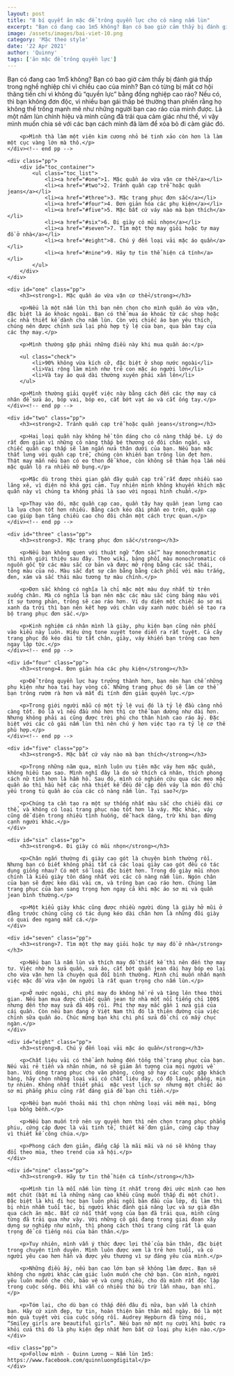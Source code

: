 ```yaml
---
layout: post
title: "8 bí quyết ăn mặc để trông quyền lực cho cô nàng nấm lùn"
excerpt: "Bạn có đang cao 1m5 không? Bạn có bao giờ cảm thấy bị đánh giá thấp trong nghề nghiệp chỉ vì chiều cao của mình? Bạn có từng bị mất cơ hội thăng tiến chỉ vì không đủ “quyền lực” bằng đồng nghiệp cao ráo?"
image: /assets/images/bai-viet-10.png
category: 'Mặc theo style'
date: '22 Apr 2021'
author: 'Quinny'
tags: ['ăn mặc để trông quyền lực']
---
```


<div class="blog-content">
    <div class="pp">
        <p>Bạn có đang cao 1m5 không? Bạn có bao giờ cảm thấy bị đánh giá thấp trong nghề nghiệp chỉ vì chiều cao của mình? Bạn có từng bị mất cơ hội thăng tiến chỉ vì không đủ “quyền lực” bằng đồng nghiệp cao ráo? Nếu có, thì bạn không đơn độc, vì nhiều bạn gái thấp bé thường than phiền rằng họ không thể trông mạnh mẽ như những người bạn cao ráo của mình được. Là một nấm lùn chính hiệu và mình cũng đã trải qua cảm giác như thế, vì vậy mình muốn chia sẻ với các bạn cách mình đã làm để xóa bỏ đi cảm giác đó.</p>

        <p>Mình thà làm một viên kim cương nhỏ bé tinh xảo còn hơn là làm một cục vàng lớn mà thô.</p>
    </div><!-- end pp -->

    <div class="pp">
        <div id="toc_container">
            <ul class="toc_list">
                <li><a href="#one">1. Mặc quần áo vừa vặn cơ thể</a></li>
                <li><a href="#two">2. Tránh quần cạp trễ hoặc quần jeans</a></li>
                <li><a href="#three">3. Mặc trang phục đơn sắc</a></li>
                <li><a href="#four">4. Đơn giản hóa các phụ kiện</a></li>
                <li><a href="#five">5. Mặc bất cứ váy nào mà bạn thích</a></li>
                <li><a href="#six">6. Đi giày có mũi nhọn</a></li>
                <li><a href="#seven">7. Tìm một thợ may giỏi hoặc tự may đồ ở nhà</a></li>
                <li><a href="#eight">8. Chú ý đến loại vải mặc áo quần</a></li>
                <li><a href="#nine">9. Hãy tự tin thể hiện cá tính</a></li>
            </ul>
        </div>
    </div>

    <div id="one" class="pp">
        <h3><strong>1. Mặc quần áo vừa vặn cơ thể</strong></h3>

        <p>Nếu là một nấm lùn thì bạn nên chọn cho mình quần áo vừa vặn, đặc biệt là áo khoác ngoài. Bạn có thể mua áo khoác từ các shop hoặc các nhà thiết kế dành cho nấm lùn. Còn với chiếc áo bạn yêu thích, chúng nên được chỉnh sửa lại phù hợp tỷ lệ của bạn, qua bàn tay của các thợ may.</p>

        <p>Mình thường gặp phải những điều này khi mua quần áo:</p>

        <ul class="check">
            <li>90% không vừa kích cỡ, đặc biệt ở shop nước ngoài</li>
            <li>Vai rộng làm mình như trẻ con mặc áo người lớn</li>
            <li>Và tay áo quá dài thường xuyên phải xắn lên</li>
        </ul>

        <p>Mình thường giải quyết việc này bằng cách đến các thợ may cá nhân để sửa áo, bóp vai, bóp eo, cắt bớt vạt áo và cắt ống tay.</p>
    </div><!-- end pp -->

    <div id="two" class="pp">
        <h3><strong>2. Tránh quần cạp trễ hoặc quần jeans</strong></h3>

        <p>Hai loại quần này không hề tôn dáng cho cô nàng thấp bé. Lý do rất đơn giản vì những cô nàng thấp bé thương có đôi chân ngắn, và chiếc quần cạp thấp sẽ làm ngắn nửa thân dưới của bạn. Nếu bạn mặc thắt lưng với quần cạp trễ, chúng còn khiến bạn trông lùn đẹt hơn. Thật may mắn nếu bạn có eo thon để khoe, còn không sẽ thảm họa lắm nếu mặc quần lộ ra nhiều mỡ bụng.</p>

        <p>Mặc dù trong thời gian gần đây quần cạp trễ rất được nhiều sao lăng xê, vì diện nó khá gợi cảm. Tuy nhiên mình không khuyến khích mặc quần này vì chúng ta không phải là sao với ngoại hình chuẩn.</p>

        <p>Thay vào đó, mặc quần cạp cao, quần tây hay quần jean lưng cao là lựa chọn tốt hơn nhiều. Bằng cách kéo dài phần eo trên, quần cạp cao giúp bạn tăng chiều cao cho đôi chân một cách trực quan.</p>
    </div><!-- end pp -->

    <div id="three" class="pp">
        <h3><strong>3. Mặc trang phục đơn sắc</strong></h3>

        <p>Nếu bạn không quen với thuật ngữ “đơn sắc” hay monochromatic thì mình giới thiệu sau đây. Theo wiki, bảng phối màu monochromatic có nguồn gốc từ các màu sắc cơ bản và được mở rộng bằng các sắc thái, tông màu của nó. Màu sắc đạt sự cân bằng bằng cách phối với màu trắng, đen, xám và sắc thái màu tương tự màu chính.</p>

        <p>Đơn sắc không có nghĩa là chỉ mặc một màu duy nhất từ trên xuống chân. Mà có nghĩa là bạn nên mặc các màu sắc cùng bảng màu với ít sự tương phản, trông sẽ cao ráo hơn. Ví dụ diện một chiếc áo sơ mi xanh da trời thì bạn nên kết hợp với chân váy xanh nước biển sẽ tạo ra bộ trang phục đơn sắc.</p>

        <p>Kinh nghiệm cá nhân mình là giày, phụ kiện bạn cũng nên phối vào kiểu này luôn. Hiệu ứng tone xuyệt tone diễn ra rất tuyệt. Cả cây trang phục đó kéo dài từ tất chân, giày, váy khiến bạn trông cao hơn ngay lập tức.</p>
    </div><!-- end pp -->

    <div id="four" class="pp">
        <h3><strong>4. Đơn giản hóa các phụ kiện</strong></h3>

        <p>Để trông quyền lực hay trưởng thành hơn, bạn nên hạn chế những phụ kiện như hoa tai hay vòng cổ. Những trang phục đó sẽ làm cơ thể bạn trông rườm rà hơn và mất đi tính đơn giản quyền lực.</p>

        <p>Trong giới người mẫu có một tỷ lệ vui đó là tỷ lệ đầu càng nhỏ càng tốt. Đó là vì nếu đầu nhỏ hơn thì cơ thể bạn dường như dài hơn. Nhưng không phải ai cũng được trời phú cho thân hình cao ráo ấy. Đặc biệt với các cô gái nấm lùn thì nên chú ý hơn việc tạo ra tỷ lệ cơ thể phù hợp.</p>
    </div><!-- end pp -->

    <div id="five" class="pp">
        <h3><strong>5. Mặc bất cứ váy nào mà bạn thích</strong></h3>

        <p>Trong những năm qua, mình luôn ưu tiên mặc váy hơn mặc quần, không hiểu tạo sao. Mình nghĩ đây là do sở thích cá nhân, thích phong cách nữ tính hơn là hầm hố. Sau đó, mình có nghiên cứu qua các mẹo mặc quần áo thì hầu hết các nhà thiết kế đều đề cập đến váy là món đồ chủ yếu trong tủ quần áo của các cô nàng nấm lùn. Tại sao?</p>

        <p>Chúng ta cần tạo ra một sự thống nhất màu sắc cho chiều dài cơ thể, và không có loại trang phục nào tốt hơn là váy. Mặc khác, váy cũng dễ diện trong nhiều tình huống, dễ hack dáng, trừ khi bạn đứng cạnh người khác.</p>
    </div>

    <div id="six" class="pp">
        <h3><strong>6. Đi giày có mũi nhọn</strong></h3>

        <p>Chân ngắn thường đi giày cao gót là chuyện bình thường rồi. Nhưng bạn có biết không phải tất cả các loại giày cao gót đều có tác dụng giống nhau? Có một số loại đặc biệt hơn. Trong đó giày mũi nhọn chính là kiểu giày tôn dáng nhất với các cô nàng nấm lùn. Ngón chân của bạn sẽ được kéo dài vài cm, và trông bạn cao ráo hơn. Chúng làm trang phục của bạn sang trọng hơn ngay cả khi mặc áo sơ mi và quần jean bình thường.</p>

        <p>Một kiểu giày khác cũng được nhiều người dùng là giày hở mũi ở đằng trước chúng cũng có tác dụng kéo dài chân hơn là những đôi giày có quai đeo ngang mắt cá.</p>
    </div>

    <div id="seven" class="pp">
        <h3><strong>7. Tìm một thợ may giỏi hoặc tự may đồ ở nhà</strong></h3>

        <p>Nếu bạn là nấm lùn và thích may đồ thiết kế thì nên đến thợ may tư. Việc nhờ họ sửa quần, sửa áo, cắt bớt quần jean dài hay bóp eo lại cho vừa vặn hơn là chuyện quá đỗi bình thường. Mình chỉ muốn nhấn mạnh việc mặc đồ vừa vặn ôm người là rất quan trọng cho nấm lùn.</p>

        <p>Ở nước ngoài, chi phí may đo không hề rẻ và tăng lên theo thời gian. Nếu bạn mua được chiếc quần jean từ nhà mốt nổi tiếng chỉ 100$ nhưng đến thợ may sửa đã 40$ rồi. Phí thợ may mắc gần 1 nửa giá của cái quần. Còn nếu bạn đang ở Việt Nam thì đó là thiên đường của việc chỉnh sữa quần áo. Chúc mừng bạn khi chi phí sửa đồ chỉ có mấy chục ngàn.</p>
    </div>

    <div id="eight" class="pp">
        <h3><strong>8. Chú ý đến loại vải mặc áo quần</strong></h3>

        <p>Chất liệu vải có thể ảnh hưởng đến tổng thể trang phục của bạn. Nếu vải rẻ tiền và nhăn nhúm, nó sẽ giảm ấn tượng của mọi người về bạn. Với dòng trang phục cho văn phòng, công sở hay các cuộc gặp khách hàng, hãy chọn những loại vải có chất liệu dày, có độ láng, phẳng, mịn tự nhiên. Không nhất thiết phải  mặc vest lịch sự  nhưng một chiếc áo sơ mi phẳng phiu cũng rất đáng giá để bạn chi tiền.</p>

        <p>Nếu bạn muốn thoải mái thì chọn những loại vải mềm mại, bông lụa bồng bềnh.</p>

        <p>Nếu bạn muốn trở nên uy quyền hơn thì nên chọn trang phục phẳng phiu, cứng cáp được là vải tinh tế, thiết kế đơn giản, cứng cáp thay vì thiết kế công chúa.</p>

        <p>Phong cách đơn giản, đẳng cấp là mãi mãi và nó sẽ không thay đổi theo mùa, theo trend của xã hội.</p>
    </div>

    <div id="nine" class="pp">
        <h3><strong>9. Hãy tự tin thể hiện cá tính</strong></h3>

        <p>Mình tin là mỗi nấm lùn từng ít nhất trong đời ước mình cao hơn một chút (bật mí là những nàng cao khều cũng muốn thấp đi một chút). Đặc biệt là khi đi học bạn luôn phải ngồi bàn đầu của lớp, đi làm thì bị nhìn nhầm tuổi tác, bị người khác đánh giá năng lực và sự già dặn qua cách ăn mặc. Bất cứ nỗi thất vọng của bạn đã trải qua, mình cũng từng đã trải qua như vậy. Với những cô gái đang trong giai đoạn xây dựng sự nghiệp như mình, thì phong cách thời trang cũng rất là quan trọng để có tiếng nói của bản thân.</p>

        <p>Tuy nhiên, mình vẫn ý thức được lợi thế của bản thân, đặc biệt trong chuyện tình duyên. Mình luôn được xem là trẻ hơn tuổi, và có người yêu cao hơn hẳn và được yêu thương vì sự đáng yêu của mình.</p>

        <p>Những điều ấy, nếu bạn cao lớn bạn sẽ không làm được. Bạn sẽ không cho người khác cảm giác luôn muốn che chở bạn. Còn mình, người yêu luôn muốn che chở, bảo vệ và cưng chiều, cho dù mình rất độc lập trong cuộc sống. Đôi khi vẫn có nhiều thứ bù trừ lẫn nhau, bạn nhỉ.</p>

        <p>Tóm lại, cho dù bạn có thấp đến đâu đi nữa, bạn vẫn là chính bạn. Hãy cứ xinh đẹp, tự tin, hoàn thiện bản thân mỗi ngày. Đó là một món quà tuyệt vời của cuộc sống rồi. Audrey Hepburn đã từng nói, “Smiley girls are beautiful girls”. Nếu bạn nở một nụ cười khi bước ra khỏi cửa thì đó là phụ kiện đẹp nhất hơn bất cứ loại phụ kiện nào.</p>
    </div>

    <div class="pp">
        <p>Follow mình - Quinn Lương – Nấm lùn 1m5: https://www.facebook.com/quinnluongdigital</p>
    </div>
</div><!-- end content -->